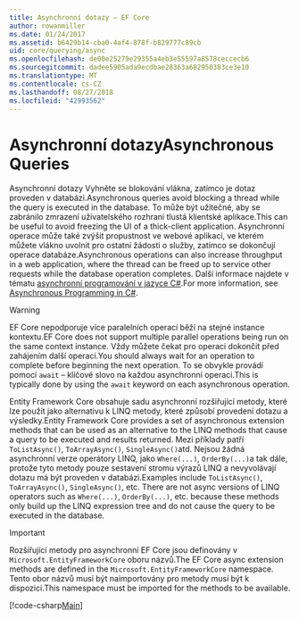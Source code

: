 ```yaml
---
title: Asynchronní dotazy – EF Core
author: rowanmiller
ms.date: 01/24/2017
ms.assetid: b6429b14-cba0-4af4-878f-b829777c89cb
uid: core/querying/async
ms.openlocfilehash: de00e25279e29355a4eb3e55597a8578ceccecb6
ms.sourcegitcommit: dadee5905ada9ecdbae28363a682950383ce3e10
ms.translationtype: MT
ms.contentlocale: cs-CZ
ms.lasthandoff: 08/27/2018
ms.locfileid: "42993562"
---
```

# <a name="asynchronous-queries"></a><span data-ttu-id="c8891-102">Asynchronní dotazy</span><span class="sxs-lookup"><span data-stu-id="c8891-102">Asynchronous Queries</span></span>

<span data-ttu-id="c8891-103">Asynchronní dotazy Vyhněte se blokování vlákna, zatímco je dotaz proveden v databázi.</span><span class="sxs-lookup"><span data-stu-id="c8891-103">Asynchronous queries avoid blocking a thread while the query is executed in the database.</span></span> <span data-ttu-id="c8891-104">To může být užitečné, aby se zabránilo zmrazení uživatelského rozhraní tlustá klientské aplikace.</span><span class="sxs-lookup"><span data-stu-id="c8891-104">This can be useful to avoid freezing the UI of a thick-client application.</span></span> <span data-ttu-id="c8891-105">Asynchronní operace může také zvýšit propustnost ve webové aplikaci, ve kterém můžete vlákno uvolnit pro ostatní žádosti o služby, zatímco se dokončují operace databáze.</span><span class="sxs-lookup"><span data-stu-id="c8891-105">Asynchronous operations can also increase throughput in a web application, where the thread can be freed up to service other requests while the database operation completes.</span></span> <span data-ttu-id="c8891-106">Další informace najdete v tématu [asynchronní programování v jazyce C#](https://docs.microsoft.com/dotnet/csharp/async).</span><span class="sxs-lookup"><span data-stu-id="c8891-106">For more information, see [Asynchronous Programming in C#](https://docs.microsoft.com/dotnet/csharp/async).</span></span>

> [!WARNING]  
> <span data-ttu-id="c8891-107">EF Core nepodporuje více paralelních operací běží na stejné instance kontextu.</span><span class="sxs-lookup"><span data-stu-id="c8891-107">EF Core does not support multiple parallel operations being run on the same context instance.</span></span> <span data-ttu-id="c8891-108">Vždy můžete čekat pro operaci dokončit před zahájením další operaci.</span><span class="sxs-lookup"><span data-stu-id="c8891-108">You should always wait for an operation to complete before beginning the next operation.</span></span> <span data-ttu-id="c8891-109">To se obvykle provádí pomocí `await` – klíčové slovo na každou asynchronní operaci.</span><span class="sxs-lookup"><span data-stu-id="c8891-109">This is typically done by using the `await` keyword on each asynchronous operation.</span></span>

<span data-ttu-id="c8891-110">Entity Framework Core obsahuje sadu asynchronní rozšiřující metody, které lze použít jako alternativu k LINQ metody, které způsobí provedení dotazu a výsledky.</span><span class="sxs-lookup"><span data-stu-id="c8891-110">Entity Framework Core provides a set of asynchronous extension methods that can be used as an alternative to the LINQ methods that cause a query to be executed and results returned.</span></span> <span data-ttu-id="c8891-111">Mezi příklady patří `ToListAsync()`, `ToArrayAsync()`, `SingleAsync()`atd. Nejsou žádná asynchronní verze operátory LINQ, jako `Where(...)`, `OrderBy(...)`a tak dále, protože tyto metody pouze sestavení stromu výrazů LINQ a nevyvolávají dotazu má být proveden v databázi.</span><span class="sxs-lookup"><span data-stu-id="c8891-111">Examples include `ToListAsync()`, `ToArrayAsync()`, `SingleAsync()`, etc. There are not async versions of LINQ operators such as `Where(...)`, `OrderBy(...)`, etc. because these methods only build up the LINQ expression tree and do not cause the query to be executed in the database.</span></span>

> [!IMPORTANT]  
> <span data-ttu-id="c8891-112">Rozšiřující metody pro asynchronní EF Core jsou definovány v `Microsoft.EntityFrameworkCore` oboru názvů.</span><span class="sxs-lookup"><span data-stu-id="c8891-112">The EF Core async extension methods are defined in the `Microsoft.EntityFrameworkCore` namespace.</span></span> <span data-ttu-id="c8891-113">Tento obor názvů musí být naimportovány pro metody musí být k dispozici.</span><span class="sxs-lookup"><span data-stu-id="c8891-113">This namespace must be imported for the methods to be available.</span></span>

[!code-csharp[Main](../../../samples/core/Querying/Querying/Async/Sample.cs#Sample)]
